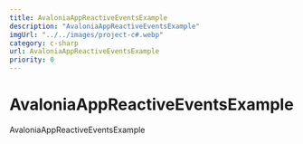 ```yaml
---
title: AvaloniaAppReactiveEventsExample
description: "AvaloniaAppReactiveEventsExample"
imgUrl: "../../images/project-c#.webp"
category: c-sharp
url: AvaloniaAppReactiveEventsExample
priority: 0
---
```


# AvaloniaAppReactiveEventsExample

AvaloniaAppReactiveEventsExample